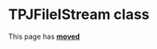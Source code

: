 # TPJFileIStream class

This page has [**moved**](https://lib-docs.delphidabbler.com/Streams/3/API/TPJFileIStream)